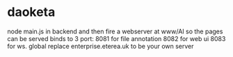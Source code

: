 # daoketa
node main.js in backend
and then fire a webserver at www/AI so the pages can be served
binds to 3 port: 8081 for file annotation
8082 for web ui
8083 for ws. 
global replace enterprise.eterea.uk to be your own server
